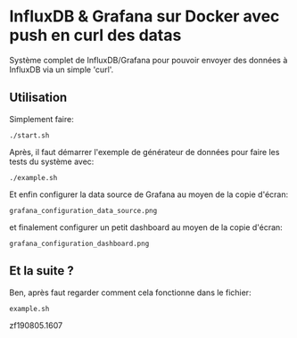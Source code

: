 # InfluxDB & Grafana sur Docker avec push en curl des datas

Système complet de InfluxDB/Grafana pour pouvoir envoyer des données à InfluxDB via un simple 'curl'.

## Utilisation
Simplement faire:

```
./start.sh
```

Après, il faut démarrer l'exemple de générateur de données pour faire les tests du système avec:

```
./example.sh
```

Et enfin configurer la data source de Grafana au moyen de la copie d'écran:

```
grafana_configuration_data_source.png
```

et finalement configurer un petit dashboard au moyen de la copie d'écran:

```
grafana_configuration_dashboard.png  
```

## Et la suite ?
Ben, après faut regarder comment cela fonctionne dans le fichier:

```
example.sh
```


zf190805.1607
